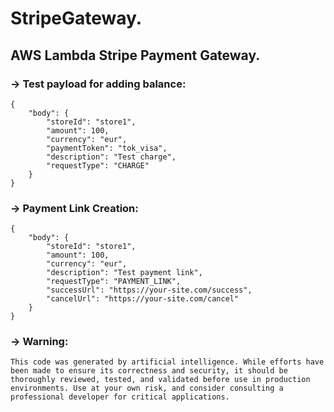 # StripeGateway.

## AWS Lambda Stripe Payment Gateway.

### → Test payload for adding balance:
```
{
    "body": {
        "storeId": "store1",
        "amount": 100,
        "currency": "eur",
        "paymentToken": "tok_visa",
        "description": "Test charge",
        "requestType": "CHARGE"
    }
}
```

### → Payment Link Creation:
```
{
    "body": {
        "storeId": "store1",
        "amount": 100,
        "currency": "eur",
        "description": "Test payment link",
        "requestType": "PAYMENT_LINK",
        "successUrl": "https://your-site.com/success",
        "cancelUrl": "https://your-site.com/cancel"
    }
}
```

### → Warning:
`This code was generated by artificial intelligence. While efforts have been made to ensure its correctness and security, it should be thoroughly reviewed, tested, and validated before use in production environments. Use at your own risk, and consider consulting a professional developer for critical applications.
`
